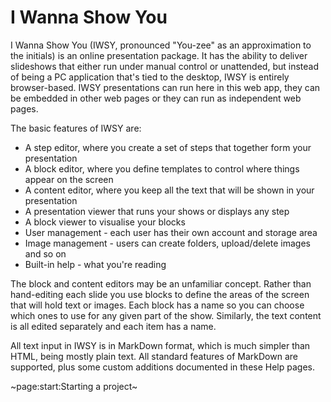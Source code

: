 # I Wanna Show You 

I Wanna Show You (IWSY, pronounced "You-zee" as an approximation to the initials) is an online presentation package. It has the ability to deliver slideshows that either run under manual control or unattended, but instead of being a PC application that's tied to the desktop, IWSY is entirely browser-based. IWSY presentations can run here in this web app, they can be embedded in other web pages or they can run as independent web pages.

The basic features of IWSY are:

 - A step editor, where you create a set of steps that together form your presentation
 - A block editor, where you define templates to control where things appear on the screen
 - A content editor, where you keep all the text that will be shown in your presentation
 - A presentation viewer that runs your shows or displays any step
 - A block viewer to visualise your blocks
 - User management - each user has their own account and storage area
 - Image management - users can create folders, upload/delete images and so on
 - Built-in help - what you're reading

The block and content editors may be an unfamiliar concept. Rather than hand-editing each slide you use blocks to define the areas of the screen that will hold text or images. Each block has a name so you can choose which ones to use for any given part of the show. Similarly, the text content is all edited separately and each item has a name.

All text input in IWSY is in MarkDown format, which is much simpler than HTML, being mostly plain text. All standard features of MarkDown are supported, plus some custom additions documented in these Help pages.

~page:start:Starting a project~

